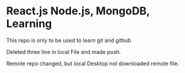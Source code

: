 # React.js Node.js, MongoDB, Learning

This repo is only to be used to learn git and github

Deleted three line in local File and made push.

Remote repo changed, but local Desktop not downloaded remote file.
